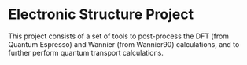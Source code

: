 # Electronic Structure Project

This project consists of a set of tools to post-process the DFT (from Quantum Espresso) and Wannier (from Wannier90) calculations, and to further perform quantum transport calculations.
